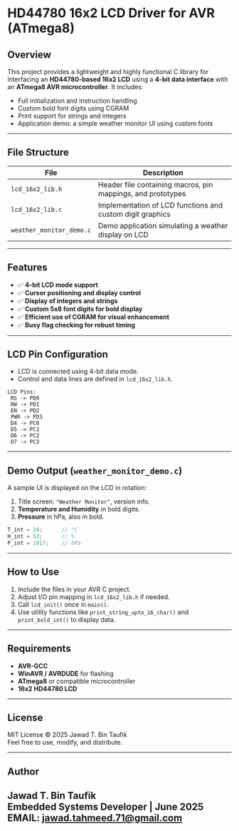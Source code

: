 
# HD44780 16x2 LCD Driver for AVR (ATmega8)

## Overview

This project provides a lightweight and highly functional C library for interfacing an **HD44780-based 16x2 LCD** using a **4-bit data interface** with an **ATmega8 AVR microcontroller**. It includes:

- Full initialization and instruction handling
- Custom bold font digits using CGRAM
- Print support for strings and integers
- Application demo: a simple weather monitor UI using custom fonts

---

## File Structure

| File                  | Description                                                  |
|-----------------------|--------------------------------------------------------------|
| `lcd_16x2_lib.h`      | Header file containing macros, pin mappings, and prototypes  |
| `lcd_16x2_lib.c`      | Implementation of LCD functions and custom digit graphics    |
| `weather_monitor_demo.c` | Demo application simulating a weather display on LCD         |

---

## Features

- ✅ **4-bit LCD mode support**
- ✅ **Cursor positioning and display control**
- ✅ **Display of integers and strings**
- ✅ **Custom 5x8 font digits for bold display**
- ✅ **Efficient use of CGRAM for visual enhancement**
- ✅ **Busy flag checking for robust timing**

---

## LCD Pin Configuration

- LCD is connected using 4-bit data mode.
- Control and data lines are defined in `lcd_16x2_lib.h`.

```
LCD Pins:
 RS -> PD0
 RW -> PD1
 EN -> PD2
 PWR -> PD3
 D4 -> PC0
 D5 -> PC1
 D6 -> PC2
 D7 -> PC3
```

---

## Demo Output (`weather_monitor_demo.c`)

A sample UI is displayed on the LCD in rotation:
1. Title screen: `"Weather Monitor"`, version info.
2. **Temperature and Humidity** in bold digits.
3. **Pressure** in hPa, also in bold.

```c
T_int = 24;      // °C
H_int = 53;      // %
P_int = 1017;    // hPa
```

---

## How to Use

1. Include the files in your AVR C project.
2. Adjust I/O pin mapping in `lcd_16x2_lib.h` if needed.
3. Call `lcd_init()` once in `main()`.
4. Use utility functions like `print_string_upto_16_char()` and `print_bold_int()` to display data.

---

## Requirements

- **AVR-GCC**
- **WinAVR / AVRDUDE** for flashing
- **ATmega8** or compatible microcontroller
- **16x2 HD44780 LCD**

---

## License

MIT License © 2025 Jawad T. Bin Taufik  
Feel free to use, modify, and distribute.

---

## Author

**Jawad T. Bin Taufik**  
Embedded Systems Developer | June 2025
EMAIL: jawad.tahmeed.71@gmail.com
---
